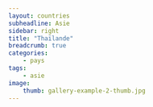 ```yaml
---
layout: countries
subheadline: Asie
sidebar: right
title: "Thaïlande"
breadcrumb: true
categories:
    - pays
tags:
    - asie
image:
    thumb: gallery-example-2-thumb.jpg
---
```

